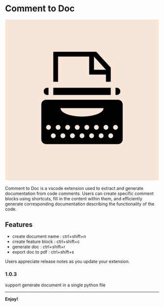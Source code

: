 # Comment to Doc
![Sample Image](icon.png)


Comment to Doc is a vscode extension used to extract and generate documentation from code comments. Users can create specific comment blocks using shortcuts, fill in the content within them, and efficiently generate corresponding documentation describing the functionality of the code.
 
## Features
* create document name : ctrl+shift+n
* create feature block : ctrl+shift+c
* generate doc         : ctrl+shift+r
* export doc to pdf    : ctrl+shift+s

<!-- ## Requirements -->

<!-- If you have any requirements or dependencies, add a section describing those and how to install and configure them. -->

<!-- ## Extension Settings -->

<!-- Include if your extension adds any VS Code settings through the `contributes.configuration` extension point.

For example:

This extension contributes the following settings:

* `myExtension.enable`: Enable/disable this extension.
* `myExtension.thing`: Set to `blah` to do something. -->

<!-- ## Known Issues -->

<!-- Calling out known issues can help limit users opening duplicate issues against your extension. -->

<!-- ## Release Notes -->

Users appreciate release notes as you update your extension.

### 1.0.3
support generate document in a single python file 



---

<!-- ## Working with Markdown

You can author your README using Visual Studio Code.  Here are some useful editor keyboard shortcuts:

* Split the editor (`Cmd+\` on macOS or `Ctrl+\` on Windows and Linux)
* Toggle preview (`Shift+Cmd+V` on macOS or `Shift+Ctrl+V` on Windows and Linux)
* Press `Ctrl+Space` (Windows, Linux, macOS) to see a list of Markdown snippets

## For more information

* [Visual Studio Code's Markdown Support](http://code.visualstudio.com/docs/languages/markdown)
* [Markdown Syntax Reference](https://help.github.com/articles/markdown-basics/) -->

**Enjoy!**
